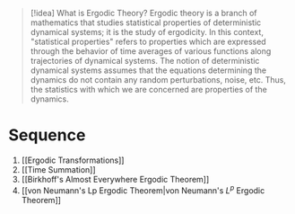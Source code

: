 >[!idea] What is Ergodic Theory?
>Ergodic theory is a branch of mathematics that studies statistical properties of deterministic dynamical systems; it is the study of ergodicity. In this context, "statistical properties" refers to properties which are expressed through the behavior of time averages of various functions along trajectories of dynamical systems. The notion of deterministic dynamical systems assumes that the equations determining the dynamics do not contain any random perturbations, noise, etc. Thus, the statistics with which we are concerned are properties of the dynamics.

# Sequence
1. [[Ergodic Transformations]]
2. [[Time Summation]]
3. [[Birkhoff's Almost Everywhere Ergodic Theorem]]
4. [[von Neumann's Lp Ergodic Theorem|von Neumann's $L^p$ Ergodic Theorem]]